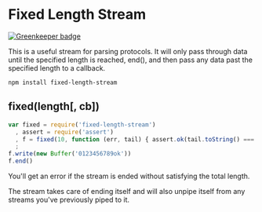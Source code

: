 # Fixed Length Stream

[![Greenkeeper badge](https://badges.greenkeeper.io/mikeal/fixed-length-stream.svg)](https://greenkeeper.io/)

This is a useful stream for parsing protocols. It will only pass through data until the specified length is reached, end(), and then pass any data past the specified length to a callback.

`npm install fixed-length-stream`

## fixed(length[, cb])

```javascript
var fixed = require('fixed-length-stream')
  , assert = require('assert')
  , f = fixed(10, function (err, tail) { assert.ok(tail.toString() === 'ok') })
  ;
f.write(new Buffer('0123456789ok'))
f.end()
```

You'll get an error if the stream is ended without satisfying the total length.

The stream takes care of ending itself and will also unpipe itself from any streams you've previously piped to it.
